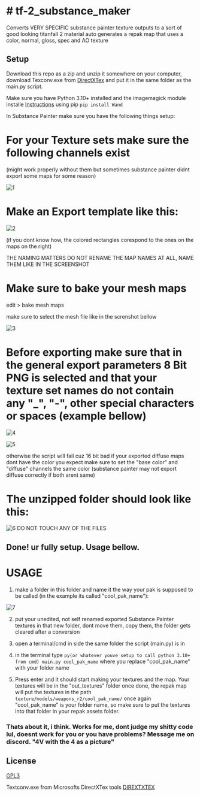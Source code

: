 
# # tf-2_substance_maker
Converts VERY SPECIFIC substance painter texture outputs to a sort of good looking titanfall 2 material
auto generates a repak map that uses a color, normal, gloss, spec and AO texture






## Setup


Download this repo as a zip and unzip it somewhere on your computer, download Texconv.exe from [DirectXTex](https://github.com/microsoft/DirectXTex/releases) and put it in the same folder as the main.py script.

Make sure you have Python 3.10+ installed and the imagemagick module installe [Instructions](https://docs.wand-py.org/en/0.6.2/guide/install.html) using pip ```pip install Wand```

In Substance Painter make sure you have the following things setup:

# For your Texture sets make sure the following channels exist 

(might work properly without them but sometimes substance painter didnt export some maps for some reason)

![1](https://media.discordapp.net/attachments/310443386429767690/1112555378308288544/image.png?width=639&height=427)


# Make an Export template like this: 

![2](https://cdn.discordapp.com/attachments/310443386429767690/1115928157980213310/image.png)

(if you dont know how, the colored rectangles corespond to the ones on the maps on the right)

THE NAMING MATTERS DO NOT RENAME THE MAP NAMES AT ALL, NAME THEM LIKE IN THE SCREENSHOT

# Make sure to bake your mesh maps

edit > bake mesh maps

make sure to select the mesh file like in the screnshot bellow

![3](https://media.discordapp.net/attachments/310443386429767690/1112554754380398644/image.png?width=877&height=625)

# Before exporting make sure that in the general export parameters 8 Bit PNG is selected and that your texture set names do not contain any "_", "-", other special characters or spaces (example bellow)

![4](https://media.discordapp.net/attachments/310443386429767690/1112555261253648464/image.png?width=660&height=292)

![5](https://media.discordapp.net/attachments/310443386429767690/1112558229600354415/image.png?width=653&height=231)

otherwise the script will fail cuz 16 bit bad
if your exported diffuse maps dont have the color you expect make sure to set the "base color" and "diffuse" channels the same color (substance painter may not export diffuse correctly if both arent same)


# The unzipped folder should look like this:

![6](https://media.discordapp.net/attachments/310443386429767690/1112557511216742411/image.png?width=557&height=136)
DO NOT TOUCH ANY OF THE FILES

## Done! ur fully setup. Usage bellow.



# USAGE

1. make a folder in this folder and name it the way your pak is supposed to be called (in the example its called "cool_pak_name"):

![7](https://media.discordapp.net/attachments/310443386429767690/1112559153567776808/image.png?width=554&height=131)

2. put your unedited, not self renamed exported Substance Painter textures in that new folder, dont move them, copy them, the folder gets cleared after a conversion
3. open a terminal/cmd in side the same folder the script (main.py) is in
4. in the terminal type ```py(or whatever youve setup to call python 3.10+ from cmd) main.py cool_pak_name```
where you replace "cool_pak_name" with your folder name

5. Press enter and it should start making your textures and the map. 
Your textures will be in the "out_textures" folder once done, the repak map will put the textures in the path ```texture/models/weapons_r2/cool_pak_name/``` once again "cool_pak_name" is your folder name, so make sure to put the textures into that folder in your repak assets folder.

### Thats about it, i think. Works for me, dont judge my shitty code lul, doesnt work for you or you have problems? Message me on discord. "4V with the 4 as a picture"


## License

[GPL3](https://github.com/EM4Volts/tf-2_substance_maker/blob/main/LICENSE)

Textconv.exe from Microsofts DirectXTex tools [DIREXTXTEX](https://github.com/microsoft/DirectXTex)

